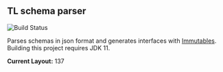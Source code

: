 ## TL schema parser

![Build Status](https://github.com/Telegram4J/tl-parser/actions/workflows/build.yml/badge.svg?branch=master)

Parses schemas in json format and generates interfaces with [Immutables](http://immutables.github.io/).
Building this project requires JDK 11.

**Current Layout:** 137
